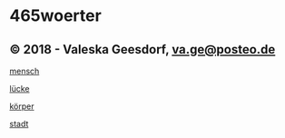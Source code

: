 # 465woerter

## © 2018 - Valeska Geesdorf, va.ge@posteo.de

[mensch](mensch)

[lücke](lücke)

[körper](körper)

[stadt](stadt)
